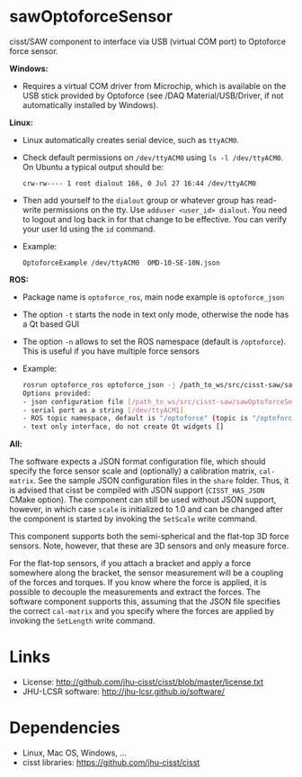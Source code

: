 sawOptoforceSensor
==================

cisst/SAW component to interface via USB (virtual COM port) to Optoforce force sensor.

**Windows:**

 + Requires a virtual COM driver from Microchip, which is available on the USB stick provided by Optoforce
   (see /DAQ Material/USB/Driver, if not automatically installed by Windows).

**Linux:**

 + Linux automatically creates serial device, such as `ttyACM0`.
 + Check default permissions on `/dev/ttyACM0` using `ls -l /dev/ttyACM0`.  On Ubuntu a typical output should be:

   ```
   crw-rw---- 1 root dialout 166, 0 Jul 27 16:44 /dev/ttyACM0
   ```
 + Then add yourself to the `dialout` group or whatever group has read-write permissions on the tty.  Use `adduser <user_id> dialout`.  You need to logout and log back in for that change to be effective.  You can verify your user Id using the `id` command.  
 + Example:

   ```
   OptoforceExample /dev/ttyACM0  OMD-10-SE-10N.json
   ```

**ROS:**
 + Package name is `optoforce_ros`, main node example is `optoforce_json`
 + The option `-t` starts the node in text only mode, otherwise the node has a Qt based GUI
 + The option `-n` allows to set the ROS namespace (default is `/optoforce`).  This is useful if you have multiple force sensors
 + Example:

   ```sh
   rosrun optoforce_ros optoforce_json -j /path_to_ws/src/cisst-saw/sawOptoforceSensor/share/OMD-10-SE-10N.json -s /dev/ttyACM1 -n /opto2 -t
   Options provided:
   - json configuration file [/path_to_ws/src/cisst-saw/sawOptoforceSensor/share/OMD-10-SE-10N.json]
   - serial port as a string [/dev/ttyACM1]
   - ROS topic namespace, default is "/optoforce" (topic is "/optoforce/wrench") [/opto2]
   - text only interface, do not create Qt widgets []
   ```

**All:**

The software expects a JSON format configuration file, which should specify the force sensor scale and
(optionally) a calibration matrix, `cal-matrix`. See the sample JSON configuration files in the `share` folder.
Thus, it is advised that cisst be compiled with JSON support (`CISST_HAS_JSON` CMake option). The component
can still be used without JSON support, however, in which case `scale` is initialized to 1.0 and can be
changed after the component is started by invoking the `SetScale` write command.

This component supports both the semi-spherical and the flat-top 3D force sensors. Note, however, that
these are 3D sensors and only measure force.

For the flat-top sensors, if you attach a bracket and apply a force somewhere along the bracket, the sensor
measurement will be a coupling of the forces and torques. If you know where the force is applied, it is possible
to decouple the measurements and extract the forces. The software component supports this, assuming that
the JSON file specifies the correct `cal-matrix` and you specify where the forces are applied by invoking
the `SetLength` write command.

Links
=====
 * License: http://github.com/jhu-cisst/cisst/blob/master/license.txt
 * JHU-LCSR software: http://jhu-lcsr.github.io/software/
 
Dependencies
============
 * Linux, Mac OS, Windows, ...
 * cisst libraries: https://github.com/jhu-cisst/cisst
